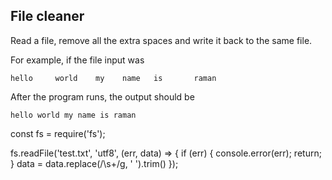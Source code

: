 ## File cleaner
Read a file, remove all the extra spaces and write it back to the same file.

For example, if the file input was
```
hello     world    my    name   is       raman
```

After the program runs, the output should be

```
hello world my name is raman
```


const fs = require('fs');

fs.readFile('test.txt', 'utf8', (err, data) => {
  if (err) {
    console.error(err);
    return;
  }
  data = data.replace(/\s+/g, ' ').trim()
});